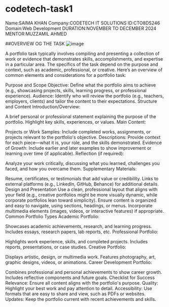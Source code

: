 # codetech-task1
Name:SAIMA KHAN
Company:CODETECH IT SOLUTIONS
ID:CTO8DS246
Domain:Web Development
DURATION:NOVEMBER TO DECEMBER 2024
MENTOR:MUZZAMIL AHMED



##OVERVIEW OG THE TASK
![image](https://github.com/user-attachments/assets/7842f79a-9650-4b9e-bf36-b46636825510)

A portfolio task typically involves compiling and presenting a collection of work or evidence that demonstrates skills, accomplishments, and expertise in a particular area. The specifics of the task depend on the purpose and context, such as academic, professional, or creative. Here’s an overview of common elements and considerations for a portfolio task:

Purpose and Scope
Objective: Define what the portfolio aims to achieve (e.g., showcasing projects, skills, learning progress, or professional experience).
Audience: Identify who will review the portfolio (e.g., teachers, employers, clients) and tailor the content to their expectations.
Structure and Content
Introduction/Overview:

A brief personal or professional statement explaining the purpose of the portfolio.
Highlight key skills, experiences, or values.
Main Content:

Projects or Work Samples: Include completed works, assignments, or projects relevant to the portfolio's objective.
Descriptions: Provide context for each piece—what it is, your role, and the skills demonstrated.
Evidence of Growth: Include earlier and later examples to show improvement or learning over time (if applicable).
Reflection (if required):

Analyze your work critically, discussing what you learned, challenges you faced, and how you overcame them.
Supplementary Materials:

Resume, certificates, or testimonials that add value or credibility.
Links to external platforms (e.g., LinkedIn, GitHub, Behance) for additional details.
Design and Presentation
Use a clean, professional layout that aligns with your field (e.g., creative portfolios might be more visually dynamic, while corporate portfolios lean toward simplicity).
Ensure content is organized and easy to navigate, using sections, headings, or menus.
Incorporate multimedia elements (images, videos, or interactive features) if appropriate.
Common Portfolio Types
Academic Portfolio:

Showcases academic achievements, research, and learning progress.
Includes essays, research papers, lab reports, etc.
Professional Portfolio:

Highlights work experience, skills, and completed projects.
Includes reports, presentations, or case studies.
Creative Portfolio:

Displays artistic, design, or multimedia work.
Features photography, art, graphic designs, videos, or animations.
Career Development Portfolio:

Combines professional and personal achievements to show career growth.
Includes reflective components and future goals.
Checklist for Success
Relevance: Ensure all content aligns with the portfolio's purpose.
Quality: Highlight your best work and pay attention to detail.
Accessibility: Use formats that are easy to share and view, such as PDFs or websites.
Updates: Keep the portfolio current with recent achievements and skills.














